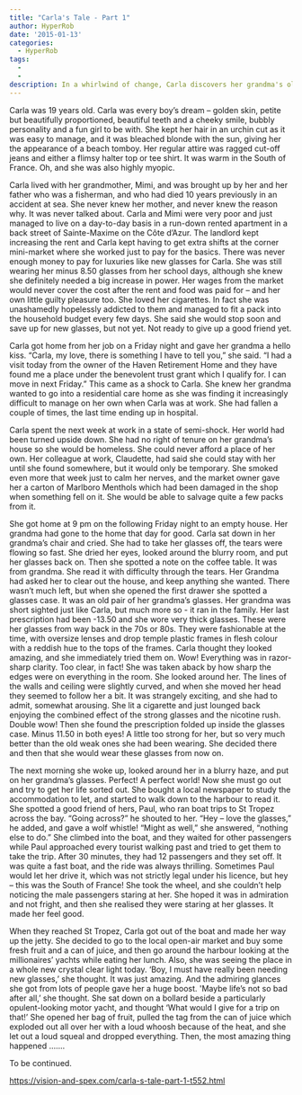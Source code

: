 ```yaml
---
title: "Carla's Tale - Part 1"
author: HyperRob
date: '2015-01-13'
categories:
  - HyperRob
tags:
  - 
  - 
description: In a whirlwind of change, Carla discovers her grandma's old glasses, bringing her world into focus.
---
```

Carla was 19 years old. Carla was every boy’s dream – golden skin, petite but beautifully proportioned, beautiful teeth and a cheeky smile, bubbly personality and a fun girl to be with. She kept her hair in an urchin cut as it was easy to manage, and it was bleached blonde with the sun, giving her the appearance of a beach tomboy. Her regular attire was ragged cut-off jeans and either a flimsy halter top or tee shirt. It was warm in the South of France. Oh, and she was also highly myopic.

Carla lived with her grandmother, Mimi, and was brought up by her and her father who was a fisherman, and who had died 10 years previously in an accident at sea. She never knew her mother, and never knew the reason why. It was never talked about. Carla and Mimi were very poor and just managed to live on a day-to-day basis in a run-down rented apartment in a back street of Sainte-Maxime on the Côte d’Azur. The landlord kept increasing the rent and Carla kept having to get extra shifts at the corner mini-market where she worked just to pay for the basics. There was never enough money to pay for luxuries like new glasses for Carla. She was still wearing her minus 8.50 glasses from her school days, although she knew she definitely needed a big increase in power. Her wages from the market would never cover the cost after the rent and food was paid for – and her own little guilty pleasure too. She loved her cigarettes. In fact she was unashamedly hopelessly addicted to them and managed to fit a pack into the household budget every few days. She said she would stop soon and save up for new glasses, but not yet. Not ready to give up a good friend yet.

Carla got home from her job on a Friday night and gave her grandma a hello kiss. “Carla, my love, there is something I have to tell you,” she said. “I had a visit today from the owner of the Haven Retirement Home and they have found me a place under the benevolent trust grant which I qualify for. I can move in next Friday.” This came as a shock to Carla. She knew her grandma wanted to go into a residential care home as she was finding it increasingly difficult to manage on her own when Carla was at work. She had fallen a couple of times, the last time ending up in hospital.

Carla spent the next week at work in a state of semi-shock. Her world had been turned upside down. She had no right of tenure on her grandma’s house so she would be homeless. She could never afford a place of her own. Her colleague at work, Claudette, had said she could stay with her until she found somewhere, but it would only be temporary. She smoked even more that week just to calm her nerves, and the market owner gave her a carton of Marlboro Menthols which had been damaged in the shop when something fell on it. She would be able to salvage quite a few packs from it.

She got home at 9 pm on the following Friday night to an empty house. Her grandma had gone to the home that day for good. Carla sat down in her grandma’s chair and cried. She had to take her glasses off, the tears were flowing so fast. She dried her eyes, looked around the blurry room, and put her glasses back on. Then she spotted a note on the coffee table. It was from grandma. She read it with difficulty through the tears. Her Grandma had asked her to clear out the house, and keep anything she wanted. There wasn’t much left, but when she opened the first drawer she spotted a glasses case. It was an old pair of her grandma’s glasses. Her grandma was short sighted just like Carla, but much more so - it ran in the family. Her last prescription had been -13.50 and she wore very thick glasses. These were her glasses from way back in the 70s or 80s. They were fashionable at the time, with oversize lenses and drop temple plastic frames in flesh colour with a reddish hue to the tops of the frames. Carla thought they looked amazing, and she immediately tried them on. Wow! Everything was in razor-sharp clarity. Too clear, in fact! She was taken aback by how sharp the edges were on everything in the room. She looked around her. The lines of the walls and ceiling were slightly curved, and when she moved her head they seemed to follow her a bit. It was strangely exciting, and she had to admit, somewhat arousing. She lit a cigarette and just lounged back enjoying the combined effect of the strong glasses and the nicotine rush. Double wow! Then she found the prescription folded up inside the glasses case. Minus 11.50 in both eyes! A little too strong for her, but so very much better than the old weak ones she had been wearing. She decided there and then that she would wear these glasses from now on.

The next morning she woke up, looked around her in a blurry haze, and put on her grandma’s glasses. Perfect! A perfect world! Now she must go out and try to get her life sorted out. She bought a local newspaper to study the accommodation to let, and started to walk down to the harbour to read it. She spotted a good friend of hers, Paul, who ran boat trips to St Tropez across the bay. “Going across?” he shouted to her. “Hey – love the glasses,” he added, and gave a wolf whistle! “Might as well,” she answered, “nothing else to do.” She climbed into the boat, and they waited for other passengers while Paul approached every tourist walking past and tried to get them to take the trip. After 30 minutes, they had 12 passengers and they set off. It was quite a fast boat, and the ride was always thrilling. Sometimes Paul would let her drive it, which was not strictly legal under his licence, but hey – this was the South of France! She took the wheel, and she couldn’t help noticing the male passengers staring at her. She hoped it was in admiration and not fright, and then she realised they were staring at her glasses. It made her feel good.

When they reached St Tropez, Carla got out of the boat and made her way up the jetty. She decided to go to the local open-air market and buy some fresh fruit and a can of juice, and then go around the harbour looking at the millionaires’ yachts while eating her lunch. Also, she was seeing the place in a whole new crystal clear light today. ‘Boy, I must have really been needing new glasses,’ she thought. It was just amazing. And the admiring glances she got from lots of people gave her a huge boost. 'Maybe life’s not so bad after all,’ she thought. She sat down on a bollard beside a particularly opulent-looking motor yacht, and thought ‘What would I give for a trip on that!’ She opened her bag of fruit, pulled the tag from the can of juice which exploded out all over her with a loud whoosh because of the heat, and she let out a loud squeal and dropped everything. Then, the most amazing thing happened .......

To be continued.

https://vision-and-spex.com/carla-s-tale-part-1-t552.html